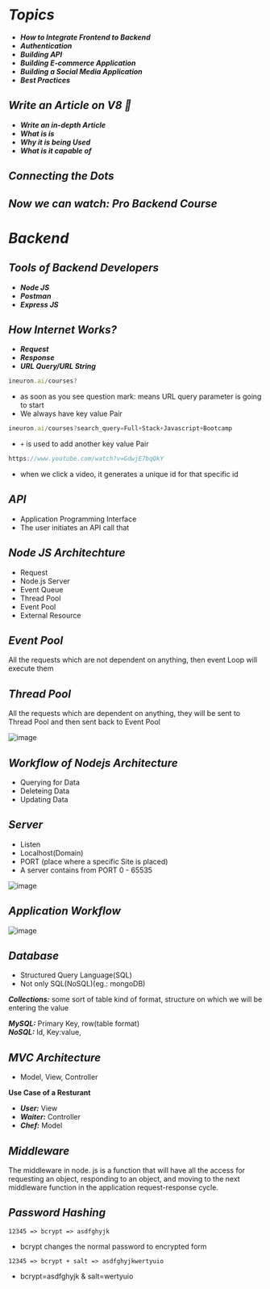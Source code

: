 # _Topics_
- _**How to Integrate Frontend to Backend**_
- _**Authentication**_
- _**Building API**_
- _**Building E-commerce Application**_
- _**Building a Social Media Application**_
- _**Best Practices**_

## _Write an Article on V8 📖_
- _**Write an in-depth Article**_
- _**What is is**_
- _**Why it is being Used**_
- _**What is it capable of**_

## _Connecting the Dots_

## _Now we can watch:_ _Pro Backend Course_

# _Backend_

## _Tools of Backend Developers_
- _**Node JS**_
- _**Postman**_
- _**Express JS**_

## _How Internet Works?_
- _**Request**_
- _**Response**_
- _**URL Query/URL String**_

```javascript
ineuron.ai/courses?
```

- as soon as you see question mark: means URL query parameter is going to start
- We always have key value Pair

```javascript
ineuron.ai/courses?search_query=Full+Stack+Javascript+Bootcamp
```

- `+` is used to add another key value Pair

```javascript
https://www.youtube.com/watch?v=GdwjE7bqQkY
```

- when we click a video, it generates a unique id for that specific id

## _API_
- Application Programming Interface
- The user initiates an API call that

## _Node JS Architechture_
- Request
- Node.js Server
- Event Queue
- Thread Pool
- Event Pool
- External Resource

## _Event Pool_
All the requests which are not dependent on anything, then event Loop will execute them

## _Thread Pool_
All the requests which are dependent on anything, they will be sent to Thread Pool and then sent back to Event Pool

![image](https://user-images.githubusercontent.com/91872149/198816568-31c3911f-bc99-46cc-a5aa-ea16a2baa398.png)

## _Workflow of Nodejs Architecture_
- Querying for Data
- Deleteing Data
- Updating Data

## _Server_
- Listen
- Localhost(Domain)
- PORT (place where a specific Site is placed)
- A server contains from PORT 0 - 65535

![image](https://user-images.githubusercontent.com/91872149/198816640-3db5a418-bc22-4dda-94c6-21ca6730bf3d.png)

## _Application Workflow_
![image](https://user-images.githubusercontent.com/91872149/198816978-27de59ea-8da2-4d39-ab73-6399a0ba8bfb.png)

## _Database_
- Structured Query Language(SQL)
- Not only SQL(NoSQL)(eg.: mongoDB)

**_Collections:_** some sort of table kind of format, structure on which we will be entering the value

**_MySQL:_** Primary Key, row(table format)<br>
**_NoSQL:_** Id, Key:value,

## _MVC Architecture_
- Model, View, Controller

**Use Case of a Resturant**
- **_User:_**   View
- **_Waiter:_** Controller
- **_Chef:_**   Model

## _Middleware_
The middleware in node. js is a function that will have all the access for requesting an object, responding to an object, and moving to the next middleware function in the application request-response cycle.

## _Password Hashing_
`12345 => bcrypt => asdfghyjk`
- bcrypt changes the normal password to encrypted form

`12345 => bcrypt + salt => asdfghyjkwertyuio`

- bcrypt=asdfghyjk & salt=wertyuio
